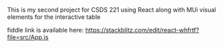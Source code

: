 This is my second project for CSDS 221 using React along with MUi visual elements for the interactive table

fiddle link is available here: https://stackblitz.com/edit/react-whfrtf?file=src/App.js
